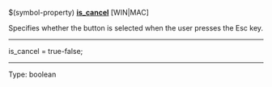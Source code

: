 $(symbol-property) [**is_cancel**](https://help.autodesk.com/view/OARX/2021/ENU/?guid=GUID-9E400F8C-6E94-4B7E-BDFD-51F7C4AE419B) [WIN|MAC]

Specifies whether the button is selected when the user presses the Esc key.

 ------ 
is_cancel = true-false;

 ------ 
Type: boolean